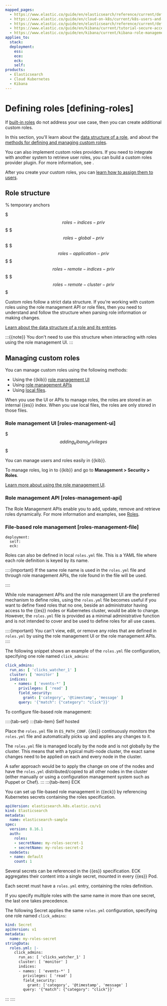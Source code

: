 ```yaml
---
mapped_pages:
  - https://www.elastic.co/guide/en/elasticsearch/reference/current/defining-roles.html
  - https://www.elastic.co/guide/en/cloud-on-k8s/current/k8s-users-and-roles.html
  - https://www.elastic.co/guide/en/elasticsearch/reference/current/defining-roles.html
  - https://www.elastic.co/guide/en/kibana/current/tutorial-secure-access-to-kibana.html
  - https://www.elastic.co/guide/en/kibana/current/kibana-role-management.html
applies_to:
  stack:
  deployment:
    ess:
    ece:
    eck:
    self:
products:
  - Elasticsearch
  - Cloud Kubernetes
  - Kibana
---
```


# Defining roles [defining-roles]

If [built-in roles](built-in-roles.md) do not address your use case, then you can create additional custom roles.

In this section, you'll learn about the [data structure of a role](#role-structure), and about the [methods for defining and managing custom roles](#managing-custom-roles).

You can also implement custom roles providers. If you need to integrate with another system to retrieve user roles, you can build a custom roles provider plugin. For more information, see [](/deploy-manage/users-roles/cluster-or-deployment-auth/authorization-plugins.md).

After you create your custom roles, you can [learn how to assign them to users](/deploy-manage/users-roles/cluster-or-deployment-auth/user-roles.md#assign-roles-to-users).

## Role structure

% temporary anchors

$$$roles-indices-priv$$$
$$$roles-global-priv$$$
$$$roles-application-priv$$$
$$$roles-remote-indices-priv$$$
$$$roles-remote-cluster-priv$$$

Custom roles follow a strict data structure. If you're working with custom roles using the role management API or role files, then you need to understand and follow the structure when parsing role information or making changes.

[Learn about the data structure of a role and its entries](/deploy-manage/users-roles/cluster-or-deployment-auth/role-structure.md).

:::{{note}}
You don't need to use this structure when interacting with roles using the role management UI.
:::

## Managing custom roles

You can manage custom roles using the following methods:

* Using the {{kib}} [role management UI](#roles-management-ui)
* Using [role management APIs](#roles-management-api)
* Using [local files](#roles-management-file).

When you use the UI or APIs to manage roles, the roles are stored in an internal {{es}} index. When you use local files, the roles are only stored in those files.

### Role management UI [roles-management-ui]
$$$adding_kibana_privileges$$$

You can manage users and roles easily in {{kib}}.

To manage roles, log in to {{kib}} and go to **Management > Security > Roles**.

[Learn more about using the role management UI](/deploy-manage/users-roles/cluster-or-deployment-auth/kibana-role-management.md).

### Role management API [roles-management-api]

The Role Management APIs enable you to add, update, remove and retrieve roles dynamically. For more information and examples, see [Roles](https://www.elastic.co/docs/api/doc/elasticsearch/group/endpoint-security).


### File-based role management [roles-management-file]

```{applies_to}
deployment:
  self:
  eck:
```

Roles can also be defined in local `roles.yml` file. This is a YAML file where each role definition is keyed by its name.

::::{important}
If the same role name is used in the `roles.yml` file and through role management APIs, the role found in the file will be used.

::::


While role management APIs and the role management UI are the preferred mechanism to define roles, using the `roles.yml` file becomes useful if you want to define fixed roles that no one, beside an administrator having access to the {{es}} nodes or Kubernetes cluster, would be able to change. However, the `roles.yml` file is provided as a minimal administrative function and is not intended to cover and be used to define roles for all use cases.

::::{important}
You can't view, edit, or remove any roles that are defined in `roles.yml` by using the role management UI or the role management APIs.
::::

The following snippet shows an example of the `roles.yml` file configuration, specifying one role named `click_admins`:

```yaml
click_admins:
  run_as: [ 'clicks_watcher_1' ]
  cluster: [ 'monitor' ]
  indices:
    - names: [ 'events-*' ]
      privileges: [ 'read' ]
      field_security:
        grant: ['category', '@timestamp', 'message' ]
      query: '{"match": {"category": "click"}}'
```

To configure file-based role management:

::::{tab-set}
:::{tab-item} Self hosted

Place the `roles.yml` file in `ES_PATH_CONF`. {{es}} continuously monitors the `roles.yml` file and automatically picks up and applies any changes to it.

The `roles.yml` file is managed locally by the node and is not globally by the cluster. This means that with a typical multi-node cluster, the exact same changes need to be applied on each and every node in the cluster.

A safer approach would be to apply the change on one of the nodes and have the `roles.yml` distributed/copied to all other nodes in the cluster (either manually or using a configuration management system such as Puppet or Chef).
:::
:::{tab-item} ECK

You can set up file-based role management in {{eck}} by referencing Kubernetes secrets containing the roles specification.

```yaml
apiVersion: elasticsearch.k8s.elastic.co/v1
kind: Elasticsearch
metadata:
  name: elasticsearch-sample
spec:
  version: 8.16.1
  auth:
    roles:
    - secretName: my-roles-secret-1
    - secretName: my-roles-secret-2
  nodeSets:
  - name: default
    count: 1
```

Several secrets can be referenced in the {{es}} specification. ECK aggregates their content into a single secret, mounted in every {{es}} Pod.

Each secret must have a `roles.yml` entry, containing the roles definition.

If you specify multiple roles with the same name in more than one secret, the last one takes precedence.

The following Secret applies the same `roles.yml` configuration, specifying one role named `click_admins`:

```yaml
kind: Secret
apiVersion: v1
metadata:
  name: my-roles-secret
stringData:
  roles.yml: |-
    click_admins:
      run_as: [ 'clicks_watcher_1' ]
      cluster: [ 'monitor' ]
      indices:
      - names: [ 'events-*' ]
        privileges: [ 'read' ]
        field_security:
          grant: ['category', '@timestamp', 'message' ]
        query: '{"match": {"category": "click"}}'
```
:::
::::